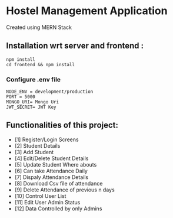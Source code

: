 # Hostel Management Application

Created using MERN Stack

## Installation wrt server and frontend :

```
npm install
cd frontend && npm install
```

### Configure .env file

```
NODE_ENV = development/production
PORT = 5000
MONGO_URI= Mongo Uri
JWT_SECRET= JWT Key
```

## Functionalities of this project:

- [1] Register/Login Screens
- [2] Student Details
- [3] Add Student
- [4] Edit/Delete Student Details
- [5] Update Student Where abouts
- [6] Can take Attendance Daily
- [7] Dispaly Attendance Details
- [8] Download Csv file of attendance
- [9] Delete Attendance of previous n days
- [10] Control User List
- [11] Edit User Admin Status
- [12] Data Controlled by only Admins

